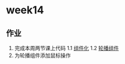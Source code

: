 # week14

## 作业

1. 完成本周两节课上代码
   1.1 [组件化](./组件化)
   1.2 [轮播组件](./Carousel/index.html)
2. 为轮播组件添加鼠标操作
    